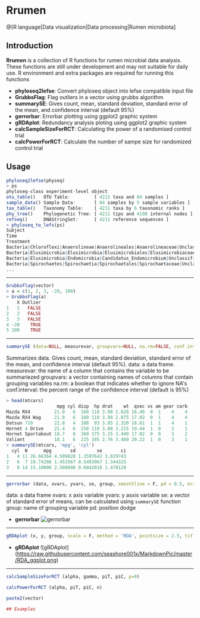 # Rrumen

@[R language|Data visualization|Data processing|Rumen microbiota]

## Introduction

**Rrumen** is a collection of R functions for rumen microbial data analysis. These functions are still under development and may not suitable for daily use. R environment and extra packages are required for running this functions

- **phyloseq2lefse**: Convert phyloseq object into lefse compatible input file
- **GrubbsFlag**: Flag outliers in a vector using grubbs algorithm
- **summarySE**: Gives count, mean, standard deviation, standard error of the mean, and confidence interval (default 95%)
- **gerrorbar**: Errorbar plotting using ggplot2 graphic system
- **gRDAplot**: Redundancy analysis ploting using ggplot2 graphic system
- **calcSampleSizeForRCT**: Calculating the power of a randomised control trial
- **calcPowerForRCT**: Calculate the number of sampe size for randomized control trial

## Usage
```r
phyloseq2lefse(physeq)
> ps
phyloseq-class experiment-level object
otu_table()   OTU Table:         [ 4211 taxa and 84 samples ]
sample_data() Sample Data:       [ 84 samples by 5 sample variables ]
tax_table()   Taxonomy Table:    [ 4211 taxa by 6 taxonomic ranks ]
phy_tree()    Phylogenetic Tree: [ 4211 tips and 4198 internal nodes ]
refseq()      DNAStringSet:      [ 4211 reference sequences ]
> phyloseq_to_lefs(ps)
Subject                                                                                "S1" "S2" "S3"     
Time                                                                                   "4"   "4"  "4"   
Treatment                                                                              "AA"  "AA" "AA"          
Bacteria|Chloroflexi|Anaerolineae|Anaerolineales|Anaerolineaceae|Unclassified          "17"  "23" "16"    
Bacteria|Elusimicrobia|Elusimicrobia|Elusimicrobiales|Elusimicrobiaceae|Elusimicrobium " 0"  "3"  "5"  
Bacteria|Elusimicrobia|Endomicrobia|Candidatus_Endomicrobium|Unclassified|Unclassified "16"  "20" "13"    
Bacteria|Spirochaetes|Spirochaetia|Spirochaetales|Spirochaetaceae|Unclassified         "54"  "60" "62"    
...
```
---

```r
GrubbsFlag(vector)
> a = c(1, 2, 3, -20, 100)
> GrubbsFlag(a)
    X Outlier
1   1   FALSE
2   2   FALSE
3   3   FALSE
4 -20    TRUE
5 100    TRUE
```
---

```r
summarySE (data=NULL, measurevar, groupvars=NULL, na.rm=FALSE, conf.interval=.95, .drop=TRUE)

```
Summarizes data.
Gives count, mean, standard deviation, standard error of the mean, and confidence interval (default 95%).
data: a data frame.
measurevar: the name of a column that contains the variable to be summariezed
groupvars: a vector containing names of columns that contain grouping variables
na.rm: a boolean that indicates whether to ignore NA's
conf.interval: the percent range of the confidence interval (default is 95%)
```r
> head(mtcars)
                   mpg cyl disp  hp drat    wt  qsec vs am gear carb
Mazda RX4         21.0   6  160 110 3.90 2.620 16.46  0  1    4    4
Mazda RX4 Wag     21.0   6  160 110 3.90 2.875 17.02  0  1    4    4
Datsun 710        22.8   4  108  93 3.85 2.320 18.61  1  1    4    1
Hornet 4 Drive    21.4   6  258 110 3.08 3.215 19.44  1  0    3    1
Hornet Sportabout 18.7   8  360 175 3.15 3.440 17.02  0  0    3    2
Valiant           18.1   6  225 105 2.76 3.460 20.22  1  0    3    1
> summarySE(mtcars, 'mpg', 'cyl')
  cyl  N      mpg       sd        se       ci
1   4 11 26.66364 4.509828 1.3597642 3.029743
2   6  7 19.74286 1.453567 0.5493967 1.344325
3   8 14 15.10000 2.560048 0.6842016 1.478128
```
---

```r
gerrorbar (data, xvars, yvars, se, group, smoothline = F, pd = 0.5, errorbarwidth = 0.5, pointsize = 3, linesize = 1.3, ylimits = NULL, legendlabels = NULL, legendnames = NULL,  xlab = NULL, ylab = NULL, title = NULL, legendjustification = c(1,0), legendposition = c(1,0))
```
data: a data frame
xvars: x axis variable
yvars: y asxis variable
se: a vector of standard error of means, can be calculated using `summarySE` function
group: name of grouping variable
pd: position dodge
- **gerrorbar**
![gerrorbar](https://raw.githubusercontent.com/seashore001x/MarkdownPic/master/sb_plot.png)
---

```r
gRDAplot (x, y, group, scale = F, method = 'RDA', pointsize = 2.5, title = NULL)
```
- **gRDAplot**
![gRDAplot] (https://raw.githubusercontent.com/seashore001x/MarkdownPic/master/RDA_ggplot.png)
---

```r
calcSampleSizeForRCT (alpha, gamma, piT, piC, p=0)
```
```r
calcPowerForRCT (alpha, piT, piC, n)
```
```r
paste2(vector)

## Examples


